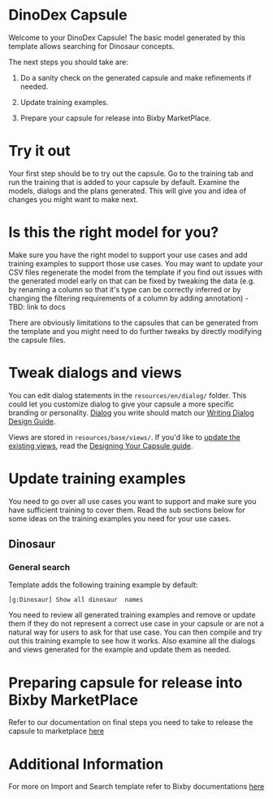 # DinoDex Capsule
Welcome to your DinoDex Capsule! The basic model generated by this template allows searching for Dinosaur concepts.

The next steps you should take are:

1. Do a sanity check on the generated capsule and make refinements if needed.

2. Update training examples.

3. Prepare your capsule for release into Bixby MarketPlace.

# Try it out
Your first step should be to try out the capsule. Go to the training tab and run the training that is added to your capsule by default. Examine the models, dialogs and the plans generated. This will give you and idea of changes you might want to make next.

# Is this the right model for you?
Make sure you have the right model to support your use cases and add training examples to support those use cases.
You may want to update your CSV files regenerate the model from the template if you find out issues with the generated
model early on that can be fixed by tweaking the data (e.g. by renaming a column so that it's type can be correctly
inferred or by changing the filtering requirements of a column by adding annotation) - TBD: link to docs

There are obviously limitations to the capsules that can be generated from the template and you might need to do further
tweaks by directly modifying the capsule files.

# Tweak dialogs and views
You can edit dialog statements in the `resources/en/dialog/` folder. This could let you customize dialog to give your capsule a more specific branding or personality. [Dialog](https://bixbydevelopers.com/dev/docs/dev-guide/developers/refining-dialog) you write should match our [Writing Dialog Design Guide](https://bixbydevelopers.com/dev/docs/dev-guide/design-guides/writing).

Views are stored in `resources/base/views/`. If you'd like to [update the existing views](https://bixbydevelopers.com/dev/docs/dev-guide/developers/building-views), read the [Designing Your Capsule guide](https://bixbydevelopers.com/dev/docs/dev-guide/design-guides/service).

# Update training examples
You need to go over all use cases you want to support and make sure you have sufficient training to cover them. Read the sub sections below for some ideas on the training examples you need for your use cases.


## Dinosaur
### General search
Template adds the following training example by default:

`[g:Dinosaur] Show all dinosaur  names`

You need to review all generated training examples and remove or update them if they do not represent a correct use case in your capsule or are not a natural way for users to ask for that use case.
You can then compile and try out this training example to see how it works. Also examine all the dialogs and views generated for the example and update them as needed.


# Preparing capsule for release into Bixby MarketPlace
Refer to our documentation on final steps you need to take to release the capsule to marketplace [here](https://bixbydevelopers.com/dev/docs/dev-guide/developers/deploying.prep-marketplace)

# Additional Information
For more on Import and Search template refer to Bixby documentations [here](https://bixbydevelopers.com/dev/docs/sample-capsules/templates/search)
